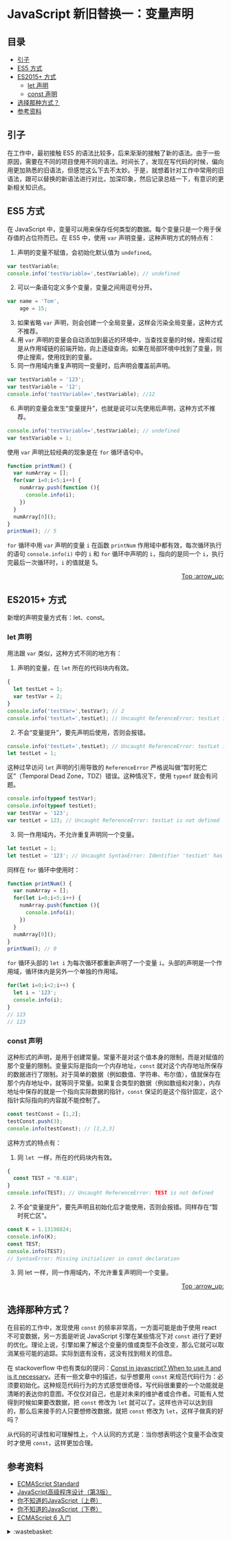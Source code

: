 # JavaScript 新旧替换一：变量声明
## <a name="index"></a> 目录
- [引子](#situation)
- [ES5 方式](#es5)
- [ES2015+ 方式](#es2015)
  - [let 声明](#let)
  - [const 声明](#const)
- [选择那种方式？](#which)
- [参考资料](#reference)

## <a name="situation"></a> 引子
在工作中，最初接触 ES5 的语法比较多，后来渐渐的接触了新的语法。由于一些原因，需要在不同的项目使用不同的语法。时间长了，发现在写代码的时候，偏向用更加熟悉的旧语法，但感觉这么下去不太妙。于是，就想着针对工作中常用的旧语法，跟可以替换的新语法进行对比，加深印象，然后记录总结一下，有意识的更新相关知识点。

## <a name="es5"></a> ES5 方式
在 JavaScript 中，变量可以用来保存任何类型的数据。每个变量只是一个用于保存值的占位符而已。在 ES5 中，使用 `var` 声明变量，这种声明方式的特点有：
1. 声明的变量不赋值，会初始化默认值为 `undefined`。
```javascript
var testVariable;
console.info('testVariable=',testVariable); // undefined
```
2. 可以一条语句定义多个变量，变量之间用逗号分开。
```javascript
var name = 'Tom',
    age = 15;
```
3. 如果省略 `var` 声明，则会创建一个全局变量，这样会污染全局变量，这种方式不推荐。
4. 用 `var` 声明的变量会自动添加到最近的环境中，当查找变量的时候，搜索过程是从作用域链的前端开始，向上逐级查询。如果在局部环境中找到了变量，则停止搜索，使用找到的变量。
5. 同一作用域内重复声明同一变量时，后声明会覆盖前声明。
```javascript
var testVariable = '123';
var testVariable = '12';
console.info('testVariable=',testVariable); //12
```
6. 声明的变量会发生“变量提升”，也就是说可以先使用后声明，这种方式不推荐。
```javascript
console.info('testVariable=',testVariable); // undefined
var testVariable = 1;
```

使用 `var` 声明比较经典的现象是在 `for` 循环语句中。
```javascript
function printNum() {
  var numArray = [];
  for(var i=0;i<5;i++) {
    numArray.push(function (){
      console.info(i);
    })
  }
  numArray[0]();
}
printNum(); // 5
```
`for` 循环中用 `var` 声明的变量 `i` 在函数 `printNum` 作用域中都有效，每次循环执行的语句 `console.info(i)` 中的 `i` 和 `for` 循环中声明的 `i`，指向的是同一个 `i`，执行完最后一次循环时，`i` 的值就是 5。
<div align="right"><a href="#index">Top :arrow_up:</a></div>

## <a name="es2015"></a> ES2015+ 方式
新增的声明变量方式有：let、const。
### <a name="let"></a> let 声明
用法跟 `var` 类似，这种方式不同的地方有：
1. 声明的变量，在 `let` 所在的代码块内有效。
```javascript
{
  let testLet = 1;
  var testVar = 2;
}
console.info('testVar=',testVar); // 2
console.info('testLet=',testLet); // Uncaught ReferenceError: testLet is not defined
```
2. 不会“变量提升”，要先声明后使用，否则会报错。
```javascript
console.info('testLet=',testLet); // Uncaught ReferenceError: testLet is not defined
let testLet = 1;
```
这种过早访问 `let` 声明的引用导致的 `ReferenceError` 严格说叫做“暂时死亡区”（Temporal Dead Zone，TDZ）错误。这种情况下，使用 `typeof` 就会有问题。
```javascript
console.info(typeof testVar);
console.info(typeof testLet);
var testVar = '123';
var testLet = 123; // Uncaught ReferenceError: testLet is not defined
```
3. 同一作用域内，不允许重复声明同一个变量。
```javascript
let testLet = 1;
let testLet = '123'; // Uncaught SyntaxError: Identifier 'testLet' has already been declared
```
同样在 `for` 循环中使用时：
```javascript
function printNum() {
  var numArray = [];
  for(let i=0;i<5;i++) {
    numArray.push(function (){
      console.info(i);
    })
  }
  numArray[0]();
}
printNum(); // 0
```
`for` 循环头部的 `let i` 为每次循环都重新声明了一个变量 `i`。头部的声明是一个作用域，循环体内是另外一个单独的作用域。
```javascript
for(let i=0;i<2;i++) {
  let i = '123';
  console.info(i);
}
// 123
// 123
```

### <a name="const"></a> const 声明
这种形式的声明，是用于创建常量。常量不是对这个值本身的限制，而是对赋值的那个变量的限制。变量实际是指向一个内存地址，`const` 就对这个内存地址所保存的数据进行了限制。对于简单的数据（例如数值、字符串、布尔值），值就保存在那个内存地址中，就等同于常量。如果复合类型的数据（例如数组和对象），内存地址中保存的就是一个指向实际数据的指针，`const` 保证的是这个指针固定，这个指针实际指向的内容就不能控制了。
```javascript
const testConst = [1,2];
testConst.push(3);
console.info(testConst); // [1,2,3]
```
这种方式的特点有：
1. 同 `let `一样，所在的代码块内有效。
```javascript
{
  const TEST = "0.618";
}
console.info(TEST); // Uncaught ReferenceError: TEST is not defined
```
2. 不会“变量提升”，要先声明且初始化后才能使用，否则会报错。同样存在“暂时死亡区”。
```javascript
const K = 1.13198824;
console.info(K);
const TEST;
console.info(TEST);
// SyntaxError: Missing initializer in const declaration
```
3. 同 let 一样，同一作用域内，不允许重复声明同一个变量。
<div align="right"><a href="#index">Top :arrow_up:</a></div>

## <a name="which"></a> 选择那种方式？
在目前的工作中，发现使用 `const` 的频率非常高，一方面可能是由于使用 react 不可变数据，另一方面是听说 JavaScript 引擎在某些情况下对 `const` 进行了更好的优化。理论上说，引擎如果了解这个变量的值或类型不会改变，那么它就可以取消某些可能的追踪。实际到底有没有，这没有找到相关的信息。

在 stackoverflow 中也有类似的提问：[Const in javascript? When to use it and is it necessary][url-stackoverflow-question]。还有一些文章中的描述，似乎想要用 `const` 来规范代码行为：必须要初始化。这种规范代码行为的方式感觉很奇怪，写代码很重要的一个功能就是清晰的表达你的意图，不仅仅对自己，也是对未来的维护者或合作者。可能有人觉得到时候如果要改数据，把 `const` 修改为 `let` 就可以了。这样也许可以达到目的，那么后来接手的人只要想修改数据，就把 `const` 修改为 `let`，这样子做真的好吗？

从代码的可读性和可理解性上，个人认同的方式是：当你想表明这个变量不会改变时才使用 `const`，这样更加合理。

## <a name="reference"></a> 参考资料
- [ECMAScript Standard][url-ecma-standard]
- [JavaScript高级程序设计（第3版） ][url-javascript-design]
- [你不知道的JavaScript（上卷） ][url-unknow-javascript-1]
- [你不知道的JavaScript（下卷） ][url-unknow-javascript-3]
- [ECMAScript 6 入门][url-es6-ruanyifeng]


[url-ecma-standard]:http://www.ecma-international.org/publications/standards/Ecma-262.htm
[url-javascript-design]:http://www.ituring.com.cn/book/946
[url-unknow-javascript-1]:http://www.ituring.com.cn/book/1488
[url-unknow-javascript-3]:http://www.ituring.com.cn/book/1666
[url-es6-ruanyifeng]:http://es6.ruanyifeng.com/


[url-stackoverflow-question]:https://stackoverflow.com/questions/21237105/const-in-javascript-when-to-use-it-and-is-it-necessary


[url-ecma-9th]:http://www.ecma-international.org/ecma-262/9.0/index.html#sec-intro
[url-mdn-immediately-function]:https://developer.mozilla.org/en-US/docs/Glossary/IIFE
[url-wiki-immediately-function]:https://en.wikipedia.org/wiki/Immediately_invoked_function_expression
[url-blog-immediately-function]:http://benalman.com/news/2010/11/immediately-invoked-function-expression/#iife

<details>
<summary>:wastebasket:</summary>

最近看了[王尔德][url-waste-1]的童话作品，里面的翻译有些用大学生来称呼。这个还真是跟安徒生的童话有点不一样。

![16-waste-poster][url-local-poster]

</details>

[url-waste-1]:https://book.douban.com/author/4502225/
[url-local-poster]:../images/16/poster.jpeg

